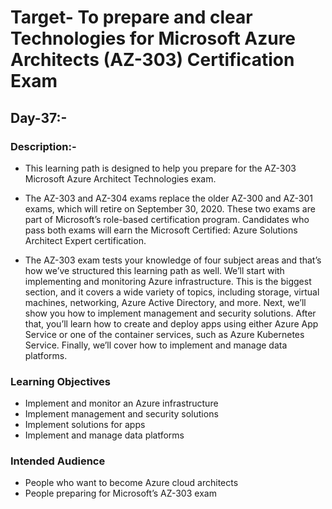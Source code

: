 # Target- To prepare and clear Technologies for Microsoft Azure Architects (AZ-303) Certification Exam 

## Day-37:- 

### Description:- 
* This learning path is designed to help you prepare for the AZ-303 Microsoft Azure Architect Technologies exam. 

* The AZ-303 and AZ-304 exams replace the older AZ-300 and AZ-301 exams, which will retire on September 30, 2020. These two exams are part of Microsoft’s role-based certification program. Candidates who pass both exams will earn the Microsoft Certified: Azure Solutions Architect Expert certification.

* The AZ-303 exam tests your knowledge of four subject areas and that’s how we’ve structured this learning path as well. We’ll start with implementing and monitoring Azure infrastructure. This is the biggest section, and it covers a wide variety of topics, including storage, virtual machines, networking, Azure Active Directory, and more. Next, we’ll show you how to implement management and security solutions. After that, you’ll learn how to create and deploy apps using either Azure App Service or one of the container services, such as Azure Kubernetes Service. Finally, we’ll cover how to implement and manage data platforms.

### Learning Objectives
* Implement and monitor an Azure infrastructure
* Implement management and security solutions
* Implement solutions for apps
* Implement and manage data platforms

### Intended Audience
* People who want to become Azure cloud architects
* People preparing for Microsoft’s AZ-303 exam